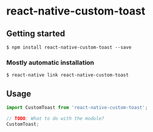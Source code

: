 # react-native-custom-toast

## Getting started

`$ npm install react-native-custom-toast --save`

### Mostly automatic installation

`$ react-native link react-native-custom-toast`

## Usage
```javascript
import CustomToast from 'react-native-custom-toast';

// TODO: What to do with the module?
CustomToast;
```
